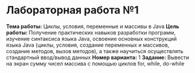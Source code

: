 # Лабораторная работа №1

**Тема работы:** Циклы, условия, переменные и массивы в Java
**Цель работы:** Получение практических навыков разработки программ, изучение синтаксиса языка Java, освоение основных конструкций языка Java (циклы, условия, создание переменных и массивов, создание методов, вызов методов), а также научиться осуществлять стандартный ввод/вывод данных
**Номер варианта:** 1
**Задание:** Вывести на экран сумму чисел массива с помощью циклов for, while, do-while
